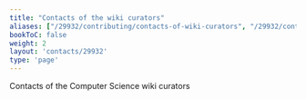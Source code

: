 ```yaml
---
title: "Contacts of the wiki curators"
aliases: ["/29932/contributing/contacts-of-wiki-curators", "/29932/contributing/contacts-of-the-wiki-curators", "/29932/contributing/project-curators"]
bookToC: false
weight: 2
layout: 'contacts/29932'
type: 'page'
---
```


Contacts of the Computer Science wiki curators

